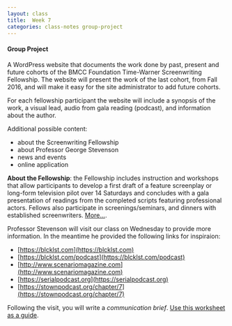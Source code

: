 ```yaml
---
layout: class
title:  Week 7
categories: class-notes group-project
---
```

#### Group Project ####
A WordPress website that documents the work done by past, present and future cohorts of the BMCC Foundation Time-Warner Screenwriting Fellowship. The website will present the work of the last cohort, from Fall 2016, and will make it easy for the site administrator to add future cohorts.

For each fellowship participant the website will include a synopsis of the work, a visual lead, audio from gala reading (podcast), and information about the author.

Additional possible content:
- about the Screenwriting Fellowship
- about Professor George Stevenson
- news and events
- online application

**About the Fellowship**: the Fellowship includes instruction and workshops that allow participants to develop a first draft of a feature screenplay or long-form television pilot over 14 Saturdays and concludes with a gala presentation of readings from the completed scripts featuring professional actors. Fellows also participate in screenings/seminars, and dinners with established screenwriters. [More...](http://www.bmcc.cuny.edu/media-arts/page.jsp?pid=1060&n=Screenwriting%20Fellowship).

Professor Stevenson will visit our class on Wednesday to provide more information. In the meantime he provided the following links for inspiraion:
- [https://blcklst.com](https://blcklst.com)
- [https://blcklst.com/podcast](https://blcklst.com/podcast)
- [http://www.scenariomagazine.com](http://www.scenariomagazine.com)
- [https://serialpodcast.org](https://serialpodcast.org)
- [https://stownpodcast.org/chapter/7](https://stownpodcast.org/chapter/7)

Following the visit, you will write a *communication brief*. [Use this worksheet as a guide](http://www.web-redesign.com/downloads/03_communication-brief_wksht.pdf).
